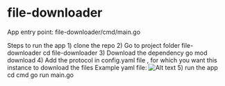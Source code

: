 # file-downloader

App entry point: file-downloader/cmd/main.go

Steps to run the app
    1) clone the repo
    2) Go to project folder file-downloader
            cd file-downloader
    3) Download the dependency
            go mod download
    4) Add the protocol in config.yaml file , for which you want this instance to download the files
            Example yaml file: ![Alt text](config.yaml "Protocol config file")
    5) run the app
            cd cmd 
            go run main.go
    
